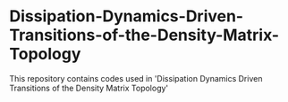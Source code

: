 # Dissipation-Dynamics-Driven-Transitions-of-the-Density-Matrix-Topology
This repository contains codes used in 'Dissipation Dynamics Driven Transitions of the Density Matrix Topology'
